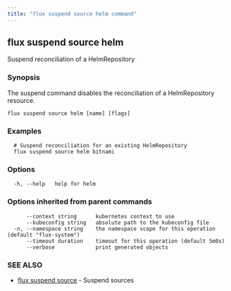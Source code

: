 ```yaml
---
title: "flux suspend source helm command"
---
```

## flux suspend source helm

Suspend reconciliation of a HelmRepository

### Synopsis

The suspend command disables the reconciliation of a HelmRepository resource.

```
flux suspend source helm [name] [flags]
```

### Examples

```
  # Suspend reconciliation for an existing HelmRepository
  flux suspend source helm bitnami
```

### Options

```
  -h, --help   help for helm
```

### Options inherited from parent commands

```
      --context string      kubernetes context to use
      --kubeconfig string   absolute path to the kubeconfig file
  -n, --namespace string    the namespace scope for this operation (default "flux-system")
      --timeout duration    timeout for this operation (default 5m0s)
      --verbose             print generated objects
```

### SEE ALSO

* [flux suspend source](../flux_suspend_source/)	 - Suspend sources

